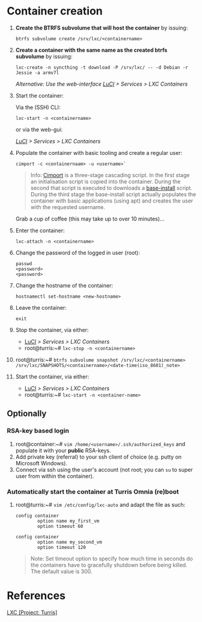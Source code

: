# Container creation

1. **Create the BTRFS subvolume that will host the container** by issuing:

    ```shell
    btrfs subvolume create /srv/lxc/<containername>
    ```

2. **Create a container with the same name as the created btrfs subvolume** by issuing:

	```shell
    lxc-create -n syncthing -t download -P /srv/lxc/ -- -d Debian -r Jessie -a armv7l
    ```

    *Alternative: Use the web-interface [LuCI](192.168.1.1/cgi-bin/luci/) > Services > LXC Containers*

3. Start the container:

    Via the (SSH) CLI:

    ```shell
    lxc-start -n <containername>
    ```
    or via the web-gui:
    
    *[LuCI](192.168.1.1/cgi-bin/luci/) > Services > LXC Containers*
    
7. Populate the container with basic tooling and create a regular user:

    ```shell
    cimport -c <containernaam> -u <username>`
    ```
    
    > Info: [Cimport](https://github.com/woosting/cimports) is a three-stage cascading script. In the first stage an initialisation script is copied into the container. During the second that script is executed to downloads a [base-install](https://github.com/woosting/baseInst) script. During the third stage the base-install script actually populates the container with basic applications (using apt) and creates the user with the requested username.
    
    Grab a cup of coffee (this may take up to over 10 minutes)...
    
8. Enter the container:

    ```shell
    lxc-attach -n <containername>
    ```
    
9. Change the password of the logged in user (root):

    ```shell
    passwd
    <password>
    <password>
    ```
    
12. Change the hostname of the container:

    ```shell
    hostnamectl set-hostname <new-hostname>
    ```
    
12. Leave the container:

    ```shell
    exit
    ```

13. Stop the container, via either:
    - [LuCI](192.168.1.1/cgi-bin/luci/) *> Services > LXC Containers*
    - root@turris:~# `lxc-stop -n <containername>`
15. root@turris:~# `btrfs subvolume snapshot /srv/lxc/<containername> /srv/lxc/SNAPSHOTS/<containername>/<date-time(iso_8601)_note>`
17. Start the container, via either:
    - [LuCI](192.168.1.1/cgi-bin/luci/) *> Services > LXC Containers*
    - root@turris:~# `lxc-start -n <container-name>`

## Optionally

### RSA-key based login
1. root@container:~# `vim /home/<username>/.ssh/authorized_keys` and populate it with your **public** RSA-keys.
2. Add private key (referral) to your ssh client of choice (e.g. putty on Microsoft Windows).
3. Connect via ssh using the user's account (not root; you can `su` to super user from within the container).


### Automatically start the container at Turris Omnia (re)boot

1. root@turris:~# `vim /etc/config/lxc-auto` and adapt the file as such:

    ```
    config container
            option name my_first_vm
            option timeout 60

    config container
            option name my_second_vm
            option timeout 120
    ```
    > Note: Set timeout option to specify how much time in seconds do the containers have to gracefully shutdown before being killed. The default value is 300. 


# References

[LXC [Project: Turris]][1]

<!-- REFERENCES -->
[1]:https://www.turris.cz/doc/en/howto/lxc
